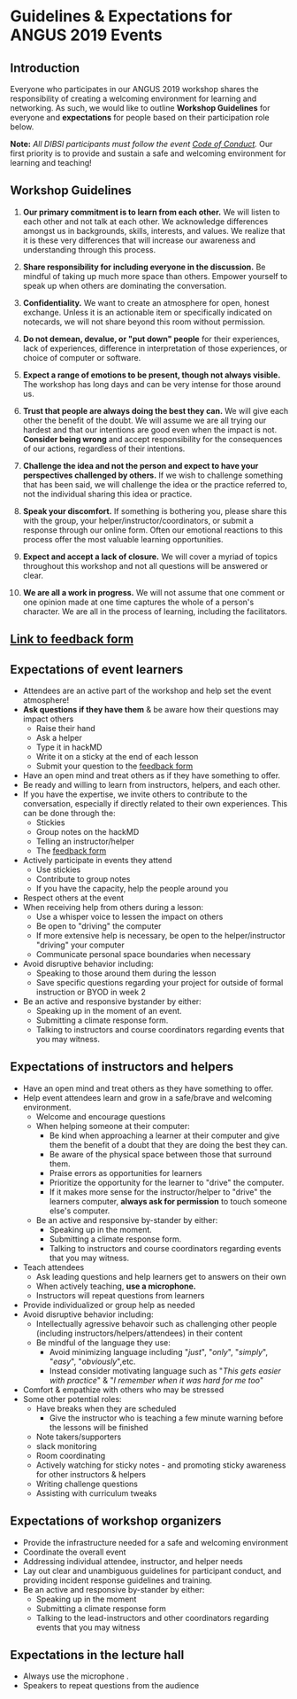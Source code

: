 # Guidelines & Expectations for ANGUS 2019 Events

 ## Introduction
Everyone who participates in our ANGUS 2019 workshop shares the responsibility of creating a welcoming environment for learning and networking. As such, we would like to outline **Workshop Guidelines** for everyone and **expectations** for people based on their participation role below. 

 **Note:** *All DIBSI participants must follow the event [Code of Conduct](code-of-conduct.html).* Our first priority is to provide and sustain a safe and welcoming environment for learning and teaching!  

 ## Workshop Guidelines 
1. **Our primary commitment is to learn from each other.** We will listen to each other and not talk at each other. We acknowledge differences amongst us in backgrounds, skills, interests, and values. We realize that it is these very differences that will increase our awareness and understanding through this process.

 2. **Share responsibility for including everyone in the discussion.** Be mindful of taking up much more space than others. Empower yourself to speak up when others are dominating the conversation.

 3. **Confidentiality.** We want to create an atmosphere for open, honest exchange. Unless it is an actionable item or specifically indicated on notecards, we will not share beyond this room without permission.

 4. **Do not demean, devalue, or "put down" people** for their experiences, lack of experiences, difference in interpretation of those experiences, or choice of computer or software.

 5. **Expect a range of emotions to be present, though not always visible.** The workshop has long days and can be very intense for those around us.

 6. **Trust that people are always doing the best they can.** We will give each other the benefit of the doubt. We will assume we are all trying our hardest and that our intentions are good even when the impact is not. **Consider being wrong** and accept responsibility for the consequences of our actions, regardless of their intentions. 

 7. **Challenge the idea and not the person and expect to have your perspectives challenged by others.** If we wish to challenge something that has been said, we will challenge the idea or the practice referred to, not the individual sharing this idea or practice. 

 8. **Speak your discomfort.** If something is bothering you, please share this with the group, your helper/instructor/coordinators, or submit a response through our online form. Often our emotional reactions to this process offer the most valuable learning opportunities.

 9. **Expect and accept a lack of closure.** We will cover a myriad of topics throughout this workshop and not all questions will be answered or clear. 

 10. **We are all a work in progress.** We will not assume that one comment or one opinion made at one time captures the whole of a person's character. We are all in the process of learning, including the facilitators.

## [Link to feedback form](http://bit.ly/2019_ANGUS_Feedback)

 ## Expectations of event learners  
* Attendees are an active part of the workshop and help set the event atmosphere!
* **Ask questions if they have them** & be aware how their questions may impact others  
    * Raise their hand 
    * Ask a helper
    * Type it in hackMD 
    * Write it on a sticky at the end of each lesson
    * Submit your question to the [feedback form](http://bit.ly/2019_ANGUS_Feedback)
* Have an open mind and treat others as if they have something to offer.  
* Be ready and willing to learn from instructors, helpers, and each other.
* If you have the expertise, we invite others to contribute to the conversation, especially if directly related to their own experiences. This can be done through the:  
    * Stickies 
    * Group notes on the hackMD
    * Telling an instructor/helper
    * The [feedback form](http://bit.ly/2019_ANGUS_Feedback)
* Actively participate in events they attend  
    * Use stickies
    * Contribute to group notes
    * If you have the capacity, help the people around you  
* Respect others at the event
* When receiving help from others during a lesson:  
    * Use a whisper voice to lessen the impact on others 
    * Be open to "driving" the computer 
    * If more extensive help is necessary, be open to the helper/instructor "driving" your computer
    * Communicate personal space boundaries when necessary
* Avoid disruptive behavior including:
    * Speaking to those around them during the lesson 
    * Save specific questions regarding your project for outside of formal instruction or BYOD in week 2
* Be an active and responsive bystander by either:  
   * Speaking up in the moment of an event.
   * Submitting a climate response form.
   * Talking to instructors and course coordinators regarding events that you may witness.

 ## Expectations of instructors and helpers    
* Have an open mind and treat others as they have something to offer.
* Help event attendees learn and grow in a safe/brave and welcoming environment.   
    * Welcome and encourage questions   
    * When helping someone at their computer:  
        * Be kind when approaching a learner at their computer and give them the benefit of a doubt that they are doing the best they can. 
        * Be aware of the physical space between those that surround them.
        * Praise errors as opportunities for learners
        * Prioritize the opportunity for the learner to "drive" the computer. 
        * If it makes more sense for the instructor/helper to "drive" the learners computer, **always ask for permission** to touch someone else's computer.   
    * Be an active and responsive by-stander by either:  
        * Speaking up in the moment.
        * Submitting a climate response form.
        * Talking to instructors and course coordinators regarding events that you may witness.
* Teach attendees 
    * Ask leading questions and help learners get to answers on their own 
    * When actively teaching, **use a microphone.** 
    * Instructors will repeat questions from learners 
* Provide individualized or group help as needed
* Avoid disruptive behavior including:
    * Intellectually agressive behavoir such as challenging other people (including instructors/helpers/attendees) in their content  
    * Be mindful of the language they use:
         * Avoid minimizing language including "*just*", "*only*", "*simply*", "*easy*", "*obviously*",etc.  
         * Instead consider motivating language such as "*This gets easier with practice*" & "*I remember when it was hard for me too*"
* Comfort & empathize with others who may be stressed 
* Some other potential roles: 
    * Have breaks when they are scheduled
         * Give the instructor who is teaching a few minute warning before the lessons will be finished
    * Note takers/supporters
    * slack monitoring
    * Room coordinating
    * Actively watching for sticky notes - and promoting sticky awareness for other instructors & helpers
    * Writing challenge questions 
    * Assisting with curriculum tweaks


 ## Expectations of workshop organizers  
* Provide the infrastructure needed for a safe and welcoming environment  
* Coordinate the overall event  
* Addressing individual attendee, instructor, and helper needs
* Lay out clear and unambiguous guidelines for participant conduct, and providing incident response guidelines and training.
* Be an active and responsive by-stander by either:  
    * Speaking up in the moment
    * Submitting a climate response form
    * Talking to the lead-instructors and other coordinators regarding events that you may witness


 ## Expectations in the lecture hall
* Always use the microphone . 
* Speakers to repeat questions from the audience
